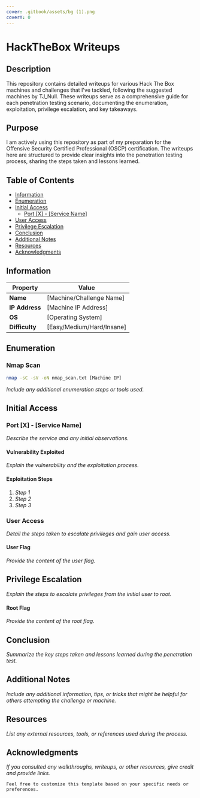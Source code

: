 ```yaml
---
cover: .gitbook/assets/bg (1).png
coverY: 0
---
```


# HackTheBox Writeups


## Description

This repository contains detailed writeups for various Hack The Box machines and challenges that I've tackled, following the suggested machines by TJ\_Null. These writeups serve as a comprehensive guide for each penetration testing scenario, documenting the enumeration, exploitation, privilege escalation, and key takeaways.

## Purpose

I am actively using this repository as part of my preparation for the Offensive Security Certified Professional (OSCP) certification. The writeups here are structured to provide clear insights into the penetration testing process, sharing the steps taken and lessons learned.

## Table of Contents

* [Information](./#information)
* [Enumeration](./#enumeration)
* [Initial Access](./#initial-access)
  * [Port \[X\] - \[Service Name\]](./#port-x---service-name)
* [User Access](./#user-access)
* [Privilege Escalation](./#privilege-escalation)
* [Conclusion](./#conclusion)
* [Additional Notes](./#additional-notes)
* [Resources](./#resources)
* [Acknowledgments](./#acknowledgments)

## Information

| Property       | Value                      |
| -------------- | -------------------------- |
| **Name**       | \[Machine/Challenge Name]  |
| **IP Address** | \[Machine IP Address]      |
| **OS**         | \[Operating System]        |
| **Difficulty** | \[Easy/Medium/Hard/Insane] |

## Enumeration

### Nmap Scan

```bash
nmap -sC -sV -oN nmap_scan.txt [Machine IP]
```

_Include any additional enumeration steps or tools used._

## Initial Access

### Port \[X] - \[Service Name]

_Describe the service and any initial observations._

#### Vulnerability Exploited

_Explain the vulnerability and the exploitation process._

#### Exploitation Steps

1. _Step 1_
2. _Step 2_
3. _Step 3_

### User Access

_Detail the steps taken to escalate privileges and gain user access._

#### User Flag

_Provide the content of the user flag._

## Privilege Escalation

_Explain the steps to escalate privileges from the initial user to root._

#### Root Flag

_Provide the content of the root flag._

## Conclusion

_Summarize the key steps taken and lessons learned during the penetration test._

## Additional Notes

_Include any additional information, tips, or tricks that might be helpful for others attempting the challenge or machine._

## Resources

_List any external resources, tools, or references used during the process._

## Acknowledgments

_If you consulted any walkthroughs, writeups, or other resources, give credit and provide links._

```
Feel free to customize this template based on your specific needs or preferences.
```
